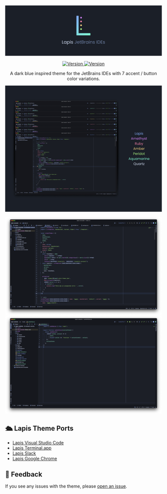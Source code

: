 ![Lapis Theme Header](https://raw.githubusercontent.com/aslbarnett/lapis-jetbrains/main/assets/header.jpg)

<p align="center">
<a href="">
<img alt="Version" src="https://img.shields.io/jetbrains/plugin/v/20171-lapis?label=Version&color=83ABFC&labelColor=1B1F27&style=for-the-badge&logo=github">
</a>

<a href="">
<img alt="Version" src="https://img.shields.io/jetbrains/plugin/d/20171-lapis?label=Downloads&color=D483FC&labelColor=1B1F27&style=for-the-badge&logo=jetbrains">
</a>
</p>

<!-- Plugin description -->
<p align="center">
A dark blue inspired theme for the JetBrains IDEs with 7 accent / button color variations.
</p>

![Screenshot](https://raw.githubusercontent.com/aslbarnett/lapis-jetbrains/main/assets/lapis-variations.jpg)

<!-- Plugin description end -->

![Screenshot](https://raw.githubusercontent.com/aslbarnett/lapis-jetbrains/main/assets/lapis-screenshot-6.png)
![Screenshot](https://raw.githubusercontent.com/aslbarnett/lapis-jetbrains/main/assets/lapis-screenshot-2.png)

## 🛳 Lapis Theme Ports

- [Lapis Visual Studio Code](https://marketplace.visualstudio.com/items?itemName=AlexBarnett.lapis-vscode)
- [Lapis Terminal.app](https://github.com/aslbarnett/lapis-theme-terminal-app)
- [Lapis Slack](https://github.com/aslbarnett/lapis-theme-slack)
- [Lapis Google Chrome](https://chrome.google.com/webstore/detail/lapis-chrome-theme/hmcmhgomamidaaodladnploplghibodb)

## 📝 Feedback

If you see any issues with the theme, please [open an issue](https://github.com/aslbarnett/lapis-jetbrains/issues).
